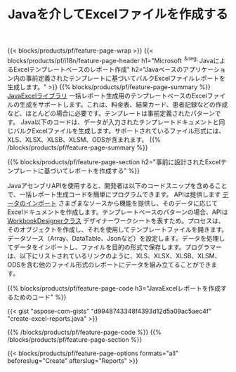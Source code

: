 ﻿---
title: Javaを介してExcelファイルを作成する
url: /ja/java/assembly/
description: Javaスプレッドシートライブラリを使用して、テンプレートシートからMicrosoftExcelスプレッドシートを生成します
---
{{< blocks/products/pf/feature-page-wrap >}}
{{< blocks/products/pf/i18n/feature-page-header h1="Microsoft <sup>＆reg; </sup>JavaによるExcelテンプレートベースのレポート作成" h2="Javaベースのアプリケーション内の事前定義されたテンプレートに基づいてバルクExcelファイルレポートを生成します。" >}}
{{% blocks/products/pf/feature-page-summary %}}
[JavaExcelライブラリ](/cells/java/) 一括レポート生成用のテンプレートベースのExcelファイルの生成をサポートします。これは、料金表、結果カード、患者記録などの作成など、ほとんどの場合に必要です。テンプレートは事前定義されたパターンです。 Java以下のコードは、データが入力されたテンプレートドキュメントと同じバルクExcelファイルを生成します。サポートされているファイル形式には、XLS、XLSX、XLSB、XLSM、ODSが含まれます。
{{% /blocks/products/pf/feature-page-summary %}}

{{% blocks/products/pf/feature-page-section h2="事前に設計されたExcelテンプレートに基づいてレポートを作成する" %}}

JavaアセンブリAPIを使用すると、開発者は以下のコードスニップを含めることで、一括レポート生成コードを簡単にプログラムできます。 APIは提供します [データのインポート](https://docs.aspose.com/cells/java/import-and-export-data/) さまざまなソースから機能を提供し、そのデータに応じてExcelドキュメントを作成します。テンプレートベースのパターンの場合、APIは [WorkbookDesignerクラス](https://apireference.aspose.com/cells/java/com.aspose.cells/WorkbookDesigner) デザイナーワークシートを表すため。プロセスは、そのオブジェクトを作成し、それを使用してテンプレートファイルを開きます。データソース（Array、DataTable、Jsonなど）を設定します。データを処理してデータをインポートし、ファイルを目的の形式で保存します。プログラマーは、以下にリストされているリンクのように、XLS、XLSX、XLSB、XLSM、ODSを含む他のファイル形式のレポートにデータを組み立てることができます。



{{% blocks/products/pf/feature-page-code h3="JavaExcelレポートを作成するためのコード" %}}

{{< gist "aspose-com-gists" "d9948743348f4393d12d5a09ac5aec4f" "create-excel-reports.java" >}}

{{% /blocks/products/pf/feature-page-code %}}
{{% /blocks/products/pf/feature-page-section %}}

{{< blocks/products/pf/feature-page-options formats="all" beforeslug="Create" afterslug="Reports" >}}